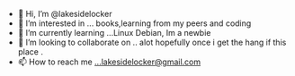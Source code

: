- 👋 Hi, I’m @lakesidelocker
- 👀 I’m interested in ... books,learning from my peers and coding
- 🌱 I’m currently learning ...Linux Debian, Im a newbie
- 💞️ I’m looking to collaborate on .. alot hopefully once i get the hang if this place . 
- 📫 How to reach me ...lakesidelocker@gmail.com

<!---
lakesidelocker/lakesidelocker is a ✨ special ✨ repository because its `README.md` (this file) appears on your GitHub profile.
You can click the Preview link to take a look at your changes.
--->
